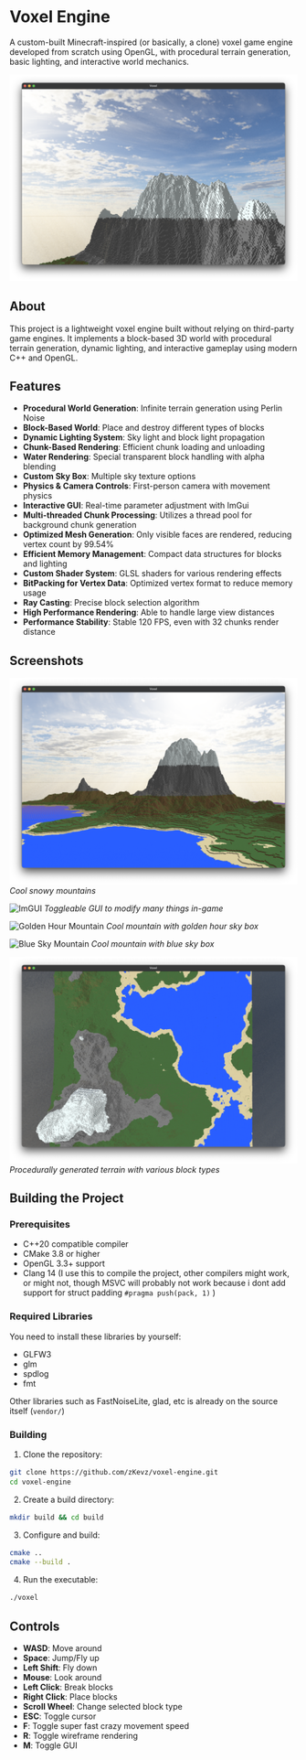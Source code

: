 # Voxel Engine

A custom-built Minecraft-inspired (or basically, a clone) voxel game engine developed from scratch using OpenGL, with procedural terrain generation, basic lighting, and interactive world mechanics.

![Voxel Engine Screenshot](resources/screenshots/world_view2.png)

## About

This project is a lightweight voxel engine built without relying on third-party game engines. It implements a block-based 3D world with procedural terrain generation, dynamic lighting, and interactive gameplay using modern C++ and OpenGL.

## Features

- **Procedural World Generation**: Infinite terrain generation using Perlin Noise
- **Block-Based World**: Place and destroy different types of blocks
- **Dynamic Lighting System**: Sky light and block light propagation
- **Chunk-Based Rendering**: Efficient chunk loading and unloading
- **Water Rendering**: Special transparent block handling with alpha blending
- **Custom Sky Box**: Multiple sky texture options
- **Physics & Camera Controls**: First-person camera with movement physics
- **Interactive GUI**: Real-time parameter adjustment with ImGui
- **Multi-threaded Chunk Processing**: Utilizes a thread pool for background chunk generation
- **Optimized Mesh Generation**: Only visible faces are rendered, reducing vertex count by 99.54%
- **Efficient Memory Management**: Compact data structures for blocks and lighting
- **Custom Shader System**: GLSL shaders for various rendering effects
- **BitPacking for Vertex Data**: Optimized vertex format to reduce memory usage
- **Ray Casting**: Precise block selection algorithm
- **High Performance Rendering**: Able to handle large view distances
- **Performance Stability**: Stable 120 FPS, even with 32 chunks render distance

## Screenshots
![Snowy Mountain](resources/screenshots/world_view1.png)
*Cool snowy mountains*

![ImGUI](resources/screenshots/world_view3.png)
*Toggleable GUI to modify many things in-game*

![Golden Hour Mountain](resources/screenshots/world_view4.png)
*Cool mountain with golden hour sky box*

![Blue Sky Mountain](resources/screenshots/world_view5.png)
*Cool mountain with blue sky box*

![Procedural Generation](resources/screenshots/world_view6.png)
*Procedurally generated terrain with various block types*

## Building the Project

### Prerequisites

- C++20 compatible compiler
- CMake 3.8 or higher
- OpenGL 3.3+ support
- Clang 14 (I use this to compile the project, other compilers might work, or might not, though MSVC will probably not work because i dont add support for struct padding `#pragma push(pack, 1)` )

### Required Libraries

You need to install these libraries by yourself:
- GLFW3
- glm
- spdlog
- fmt

Other libraries such as FastNoiseLite, glad, etc is already on the source itself (`vendor/`)

### Building

1. Clone the repository:
```bash
git clone https://github.com/zKevz/voxel-engine.git
cd voxel-engine
```

2. Create a build directory:
```bash
mkdir build && cd build
```

3. Configure and build:
```bash
cmake ..
cmake --build .
```

4. Run the executable:
```bash
./voxel
```

## Controls

- **WASD**: Move around
- **Space**: Jump/Fly up
- **Left Shift**: Fly down
- **Mouse**: Look around
- **Left Click**: Break blocks
- **Right Click**: Place blocks
- **Scroll Wheel**: Change selected block type
- **ESC**: Toggle cursor
- **F**: Toggle super fast crazy movement speed
- **R**: Toggle wireframe rendering
- **M**: Toggle GUI
